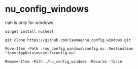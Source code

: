 # nu_config_windows
nah is only for windows

```
winget install nushell

git clone https://github.com/isemae/nu_config_windows.git

Move-Item -Path .\nu_config_windows\config.nu -Destination "$env:AppData\nushell\config.nu"

Remove-Item -Path ./nu_config_windows -Recurse -force

```
